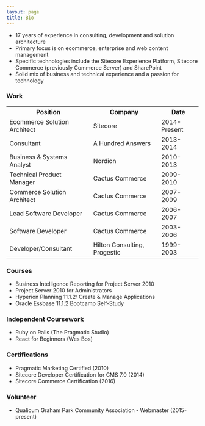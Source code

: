 ```yaml
---
layout: page
title: Bio
---
```


* 17 years of experience in consulting, development and solution architecture
* Primary focus is on ecommerce, enterprise and web content management
* Specific technologies include the Sitecore Experience Platform, Sitecore Commerce (previously Commerce Server) and SharePoint
* Solid mix of business and technical experience and a passion for technology

### Work

<table class="bio-table"><tr><th>Position</th><th>Company</th><th>Date</th>
</tr>
<tr>
<td>Ecommerce Solution Architect</td>
<td>Sitecore</td>
<td>2014-Present</td>
</tr>
<tr>
<td>Consultant</td>
<td>A Hundred Answers</td>
<td>2013-2014</td>
</tr>
<tr>
<td>Business & Systems Analyst</td>
<td>Nordion</td>
<td>2010-2013</td>
</tr>
<tr>
<td>Technical Product Manager</td>
<td>Cactus Commerce</td>
<td>2009-2010</td>
</tr>
<tr>
<td>Commerce Solution Architect</td>
<td>Cactus Commerce</td>
<td>2007-2009</td>
</tr>
<tr>
<td>Lead Software Developer</td>
<td>Cactus Commerce</td>
<td>2006-2007</td>
</tr>
<tr>
<td>Software Developer</td>
<td>Cactus Commerce</td>
<td>2003-2006</td>
</tr>
<tr>
<td>Developer/Consultant</td>
<td>Hilton Consulting, Progestic</td>
<td>1999-2003</td>
</tr>
</table>

### Courses

* Business Intelligence Reporting for Project Server 2010
* Project Server 2010 for Administrators
* Hyperion Planning 11.1.2: Create & Manage Applications
* Oracle Essbase 11.1.2 Bootcamp Self-Study

### Independent Coursework

* Ruby on Rails (The Pragmatic Studio)
* React for Beginners (Wes Bos)

### Certifications

* Pragmatic Marketing Certified (2010)
* Sitecore Developer Certification for CMS 7.0  (2014)
* Sitecore Commerce Certification (2016)

### Volunteer

* Qualicum Graham Park Community Association - Webmaster (2015-present)
